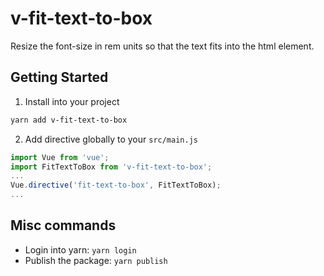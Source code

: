 # v-fit-text-to-box
Resize the font-size in rem units so that the text fits into the html element.


## Getting Started
1. Install into your project

```bash
yarn add v-fit-text-to-box
```

2. Add directive globally to your `src/main.js`

```js
import Vue from 'vue';
import FitTextToBox from 'v-fit-text-to-box';
...
Vue.directive('fit-text-to-box', FitTextToBox);
...
```


## Misc commands
- Login into yarn: `yarn login`
- Publish the package: `yarn publish` 

